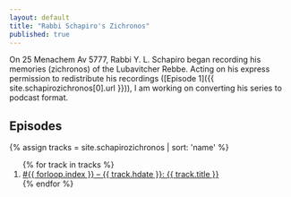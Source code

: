 ```yaml
---
layout: default
title: "Rabbi Schapiro's Zichronos"
published: true
---
```

On 25 Menachem Av 5777, Rabbi Y. L. Schapiro began recording his memories (zichronos) of the Lubavitcher Rebbe. Acting on his express permission to redistribute his recordings ([Episode 1]({{ site.schapirozichronos[0].url }})), I am working on converting his series to podcast format.

## Episodes

{% assign tracks = site.schapirozichronos | sort: 'name' %}
<ol class="post-list">
{% for track in tracks %}
  <li>
    <a href="{{ track.url }}">
      #{{ forloop.index }} – {{ track.hdate }}: {{ track.title }}
    </a>
  </li>
{% endfor %}
</ol>
